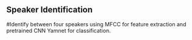 ## Speaker Identification
#Identify between four speakers using MFCC for feature extraction and pretrained CNN Yamnet for classification.  

